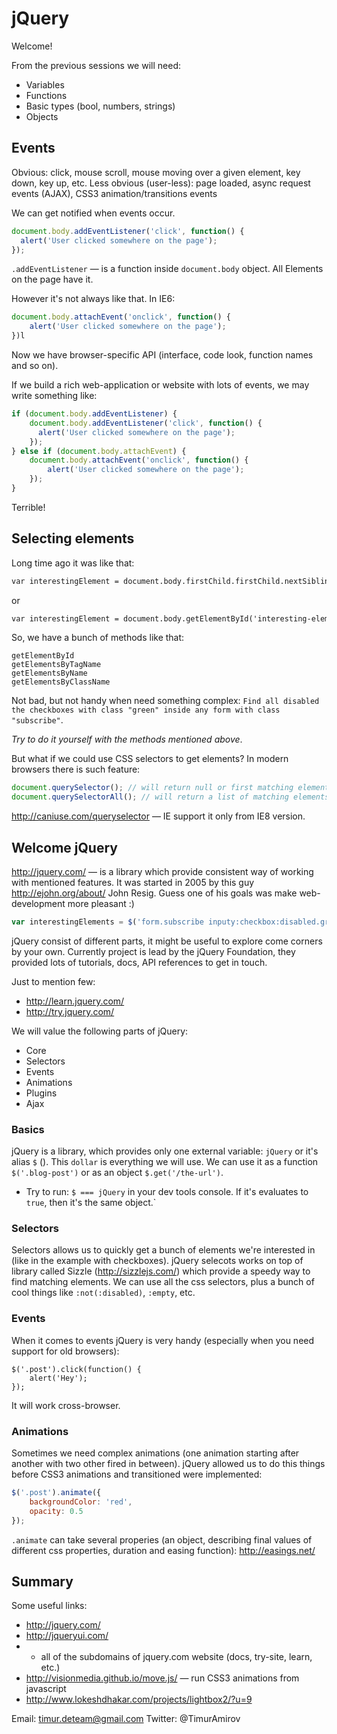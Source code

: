 # jQuery

Welcome!

From the previous sessions we will need:

* Variables
* Functions
* Basic types (bool, numbers, strings)
* Objects

## Events

Obvious: click, mouse scroll, mouse moving over a given element, key down, key up, etc.
Less obvious (user-less): page loaded, async request events (AJAX), CSS3 animation/transitions events

We can get notified when events occur.

```javascript
document.body.addEventListener('click', function() {
  alert('User clicked somewhere on the page');
});
```

`.addEventListener` — is a function inside `document.body` object.
All Elements on the page have it.

However it's not always like that. In IE6:

```javascript
document.body.attachEvent('onclick', function() {
    alert('User clicked somewhere on the page');
})l

```

Now we have browser-specific API (interface, code look, function names and so on).

If we build a rich web-application or website with lots of events, we may write something like:

```javascript
if (document.body.addEventListener) {
    document.body.addEventListener('click', function() {
      alert('User clicked somewhere on the page');
    });
} else if (document.body.attachEvent) {
    document.body.attachEvent('onclick', function() {
        alert('User clicked somewhere on the page');
    });
}
```

Terrible!

## Selecting elements

Long time ago it was like that:

```html
var interestingElement = document.body.firstChild.firstChild.nextSibling;
```

or

```html
var interestingElement = document.body.getElementById('interesting-element');
```

So, we have a bunch of methods like that:

```
getElementById
getElementsByTagName
getElementsByName
getElementsByClassName
```


Not bad, but not handy when need something complex: `Find all disabled the checkboxes with class "green" inside any form with class "subscribe"`.

*Try to do it yourself with the methods mentioned above*.

But what if we could use CSS selectors to get elements? In modern browsers there is such feature:

```javascript
document.querySelector(); // will return null or first matching element
document.querySelectorAll(); // will return a list of matching elements (could me an empty list!)
```

http://caniuse.com/queryselector — IE support it only from IE8 version.

## Welcome jQuery

http://jquery.com/ — is a library which provide consistent way of working with mentioned features. It was started in 2005 by this guy http://ejohn.org/about/ John Resig. Guess one of his goals was make web-development more pleasant :)

```javascript
var interestingElements = $('form.subscribe inputy:checkbox:disabled.green'); // now it's more then trivial
```

jQuery consist of different parts, it might be useful to explore come corners by your own. Currently project is lead by the jQuery Foundation, they provided lots of tutorials, docs, API references to get in touch.

Just to mention few:

* http://learn.jquery.com/
* http://try.jquery.com/

We will value the following parts of jQuery:

* Core
* Selectors
* Events
* Animations
* Plugins
* Ajax

### Basics

jQuery is a library, which provides only one external variable: `jQuery` or it's alias `$` ().
This `dollar` is everything we will use.
We can use it as a function `$('.blog-post')` or as an object `$.get('/the-url')`.

* Try to run: `$ === jQuery` in your dev tools console. If it's evaluates to `true`, then it's the same object.`

### Selectors

Selectors allows us to quickly get a bunch of elements we're interested in (like in the example with checkboxes).
jQuery selecots works on top of library called Sizzle (http://sizzlejs.com/) which provide a speedy way to find matching elements.
We can use all the css selectors, plus a bunch of cool things like `:not(:disabled)`, `:empty`, etc.


### Events

When it comes to events jQuery is very handy (especially when you need support for old browsers):

```
$('.post').click(function() {
    alert('Hey');
});
```

It will work cross-browser.

### Animations

Sometimes we need complex animations (one animation starting after another with two other fired in between).
jQuery allowed us to do this things before CSS3 animations and transitioned were implemented:

```javascript
$('.post').animate({
    backgroundColor: 'red',
    opacity: 0.5
});
```

`.animate` can take several properies (an object, describing final values of different css properties, duration and easing function): http://easings.net/



## Summary

Some useful links:

* http://jquery.com/
* http://jqueryui.com/
* + all of the subdomains of jquery.com website (docs, try-site, learn, etc.)
* http://visionmedia.github.io/move.js/ — run CSS3 animations from javascript
* http://www.lokeshdhakar.com/projects/lightbox2/?u=9

Email: timur.deteam@gmail.com
Twitter: @TimurAmirov 

